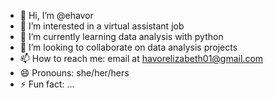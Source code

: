 - 👋 Hi, I’m @ehavor
- 👀 I’m interested in a virtual assistant job
- 🌱 I’m currently learning data analysis with python
- 💞️ I’m looking to collaborate on data analysis projects
- 📫 How to reach me: email at havorelizabeth01@gmail.com
- 😄 Pronouns: she/her/hers
- ⚡ Fun fact: ...

<!---
ehavor/ehavor is a ✨ special ✨ repository because its `README.md` (this file) appears on your GitHub profile.
You can click the Preview link to take a look at your changes.
--->
